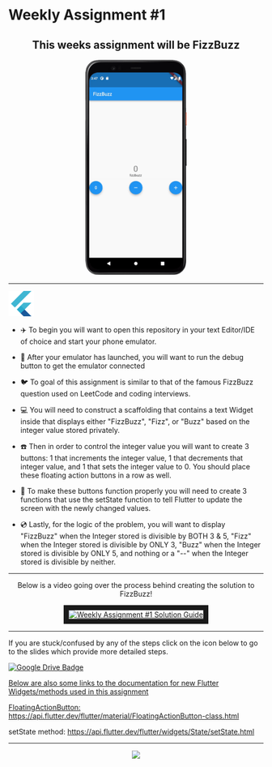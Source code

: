 # Weekly Assignment #1

<div id="header" align="center">
<h2>
  This weeks assignment will be FizzBuzz
</h2>
</div>

  
<div align="center">
<img src = "https://github.com/SiGMobileUIUC/WeeklyAssignments/blob/main/pictures/weekly_assignment_1.gif?raw=true" width= "200"/>
</div>

<div align="left">

---

<img src = "https://raw.githubusercontent.com/devicons/devicon/master/icons/flutter/flutter-original.svg" width = "50px"> 

- :airplane: To begin you will want to open this repository in your text Editor/IDE of choice and start your phone emulator.

- :pencil: After your emulator has launched, you will want to run the debug button to get the emulator connected

- :bird: To goal of this assignment is similar to that of the famous FizzBuzz question used on LeetCode and coding interviews. 

- :computer: You will need to construct a scaffolding that contains a text Widget inside that displays either "FizzBuzz", "Fizz", or "Buzz" based on the integer value stored privately.

- :phone: Then in order to control the integer value you will want to create 3 buttons: 1 that increments the integer value, 1 that decrements that integer value, and 1 that sets the integer value to 0. You should place these floating action buttons in a row as well. 

- :battery: To make these buttons function properly you will need to create 3 functions that use the setState function to tell Flutter to update the screen with the newly changed values.

- :cd: Lastly, for the logic of the problem, you will want to display "FizzBuzz" when the Integer stored is divisible by BOTH 3 & 5, "Fizz" when the Integer stored is divisible by ONLY 3, "Buzz" when the Integer stored is divisible by ONLY 5, and nothing or a "--" when the Integer stored is divisible by neither.


---

<div align="center">

Below is a video going over the process behind creating the solution to FizzBuzz!

<a href="https://www.youtube.com/watch?v=rASGos-l-vQ">
  <img src="https://img.youtube.com/vi/rASGos-l-vQ/0.jpg" 
       alt="Weekly Assignment #1 Solution Guide" 
       width="400" 
       height="300" 
       border="10" />
</a>
</div>

---

If you are stuck/confused by any of the steps click on the icon below to go to the slides which provide more detailed steps.


<a href="https://docs.google.com/presentation/d/1p763v7AqL3W8aXjxBjI61HB9NGJOhlv5xXSFz3rQcNs/edit?usp=sharing">
    <img src="https://img.shields.io/badge/Slides-yellow?style=for-the-badge&logo=google drive&logoColor=white" alt="Google Drive Badge"/>
</div>

  
</div>


Below are also some links to the documentation for new Flutter Widgets/methods used in this assignment

</div> 
  
FloatingActionButton: https://api.flutter.dev/flutter/material/FloatingActionButton-class.html
  
setState method: https://api.flutter.dev/flutter/widgets/State/setState.html

  
---

<div align="center">
 <img src="https://media.giphy.com/media/Dh5q0sShxgp13DwrvG/giphy.gif" width="200"/>
</div>

